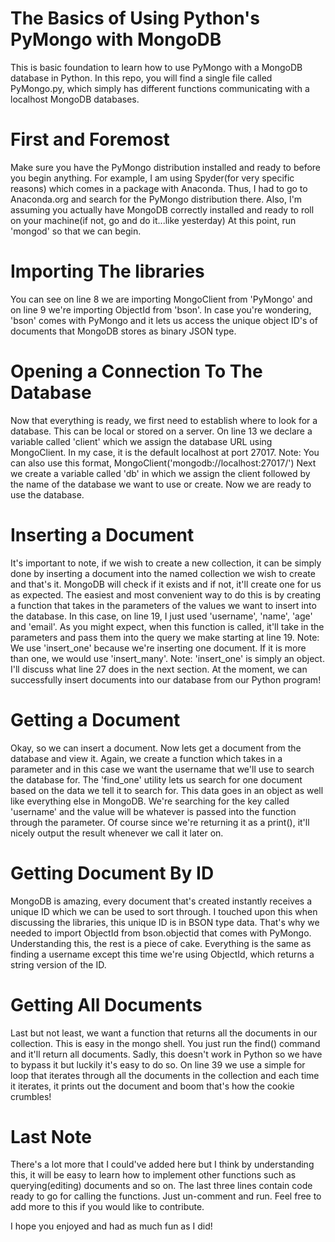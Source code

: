 # The Basics of Using Python's PyMongo with MongoDB
This is basic foundation to learn how to use PyMongo with a MongoDB database in Python.
In this repo, you will find a single file called PyMongo.py, which simply has different functions communicating with a localhost MongoDB databases.

# First and Foremost
Make sure you have the PyMongo distribution installed and ready to before you begin anything. For example, I am using Spyder(for very specific reasons) which comes in a package with Anaconda.
Thus, I had to go to Anaconda.org and search for the PyMongo distribution there. Also, I'm assuming you actually have MongoDB correctly installed and ready to roll on your machine(if not, go and do it...like yesterday)
At this point, run 'mongod' so that we can begin.

# Importing The libraries
You can see on line 8 we are importing MongoClient from 'PyMongo' and on line 9 we're importing ObjectId from 'bson'.
In case you're wondering, 'bson' comes with PyMongo and it lets us access the unique object ID's of documents that MongoDB stores as binary JSON type.

# Opening a Connection To The Database
Now that everything is ready, we first need to establish where to look for a database. This can be local or stored on a server. On line 13 we declare a variable called 'client' which we assign the database URL using MongoClient.
In my case, it is the default localhost at port 27017. Note: You can also use this format, MongoClient('mongodb://localhost:27017/')
Next we create a variable called 'db' in which we assign the client followed by the name of the database we want to use or create.
Now we are ready to use the database.

# Inserting a Document
It's important to note, if we wish to create a new collection, it can be simply done by inserting a document into the named collection we wish to create and that's it. MongoDB will check if it exists and if not, it'll create one for us as expected. The easiest and most convenient way to do this is by creating a function that takes in the parameters of the values we want to insert into the database. In this case, on line 19, I just used 'username', 'name', 'age' and 'email'.
As you might expect, when this function is called, it'll take in the parameters and pass them into the query we make starting at line 19. Note: We use 'insert_one' because we're inserting one document. If it is more than one, we would use 'insert_many'. Note: 'insert_one' is simply an object.
I'll discuss what line 27 does in the next section. At the moment, we can successfully insert documents into our database from our Python program!

# Getting a Document
Okay, so we can insert a document. Now lets get a document from the database and view it. Again, we create a function which takes in a parameter and in this case we want the username that we'll use to search the database for.
The 'find_one' utility lets us search for one document based on the data we tell it to search for. This data goes in an object as well like everything else in MongoDB. We're searching for the key called 'username' and the value will be whatever is passed into the function through the parameter. Of course since we're returning it as a print(), it'll nicely output the result whenever we call it later on.

# Getting Document By ID
MongoDB is amazing, every document that's created instantly receives a unique ID which we can be used to sort through. I touched upon this when discussing the libraries, this unique ID is in BSON type data. That's why we needed to import ObjectId from bson.objectid that comes with PyMongo. Understanding this, the rest is a piece of cake. Everything is the same as finding a username except this time we're using ObjectId, which returns a string version of the ID.

# Getting All Documents
Last but not least, we want a function that returns all the documents in our collection. This is easy in the mongo shell. You just run the find() command and it'll return all documents. Sadly, this doesn't work in Python so we have to bypass it but luckily it's easy to do so. On line 39 we use a simple for loop that iterates through all the documents in the collection and each time it iterates, it prints out the document and boom that's how the cookie crumbles!

# Last Note
There's a lot more that I could've added here but I think by understanding this, it will be easy to learn how to implement other functions such as querying(editing) documents and so on.
The last three lines contain code ready to go for calling the functions. Just un-comment and run.
Feel free to add more to this if you would like to contribute.

I hope you enjoyed and had as much fun as I did!
